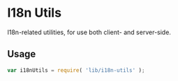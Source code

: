 I18n Utils
==========

I18n-related utilities, for use both client- and server-side.

## Usage

```js
var i18nUtils = require( 'lib/i18n-utils' );
```
